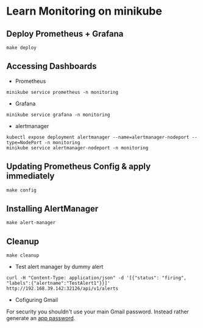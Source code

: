 Learn Monitoring on minikube
============================

Deploy Prometheus + Grafana
---------------------------

```
make deploy
```

Accessing Dashboards
--------------------

* Prometheus

```
minikube service prometheus -n monitoring
```

* Grafana

```
minikube service grafana -n monitoring
```

* alertmanager

```
kubectl expose deployment alertmanager --name=alertmanager-nodeport --type=NodePort -n monitoring
minikube service alertmanager-nodeport -n monitoring
```

Updating Prometheus Config & apply immediately
----------------------------------------------

```
make config
```

Installing AlertManager
-----------------------

```
make alert-manager
```

Cleanup
-------

```
make cleanup
```

* Test alert manager by dummy alert

```
curl -H "Content-Type: application/json" -d '[{"status": "firing", "labels":{"alertname":"TestAlert1"}}]' http://192.168.39.142:32126/api/v1/alerts
```

* Cofiguring Gmail

For security you shouldn't use your main Gmail password. Instead rather generate an [app password](https://support.google.com/accounts/answer/185833?hl=en).
